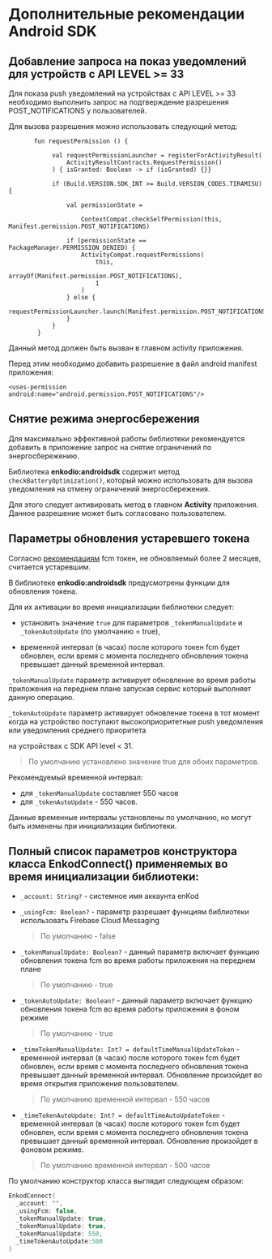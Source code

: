 ﻿# Дополнительные рекомендации Android SDK

## Добавление запроса на показ уведомлений для устройств с API LEVEL >= 33 

Для показа push уведомлений на устройствах с API LEVEL >= 33 необходимо выполнить запрос на подтверждение разрешения POST_NOTIFICATIONS у пользователей.

Для вызова разрешения можно использовать следующий метод:

```
       fun requestPermission () {

            val requestPermissionLauncher = registerForActivityResult(
                ActivityResultContracts.RequestPermission()
            ) { isGranted: Boolean -> if (isGranted) {}}

            if (Build.VERSION.SDK_INT >= Build.VERSION_CODES.TIRAMISU) {

                val permissionState =

                    ContextCompat.checkSelfPermission(this, Manifest.permission.POST_NOTIFICATIONS)

                if (permissionState == PackageManager.PERMISSION_DENIED) {
                    ActivityCompat.requestPermissions(
                        this,
                        arrayOf(Manifest.permission.POST_NOTIFICATIONS),
                        1
                    )
                } else {
                    requestPermissionLauncher.launch(Manifest.permission.POST_NOTIFICATIONS)
                }
            }
        }
```
Данный метод должен быть вызван в главном activity приложения. 

Перед этим необходимо добавить разрешение в файл android manifest приложения: 

```
<uses-permission android:name="android.permission.POST_NOTIFICATIONS"/>
```

## Снятие режима энергосбережения

Для максимально эффективной работы библиотеки рекомендуется добавить в приложение запрос на снятие ограничений по энергосбережению.

Библиотека **enkodio:androidsdk** содержит метод `checkBatteryOptimization()`, который можно использовать для вызова уведомления на отмену ограничений энергосбережения.

Для этого следует активировать метод в главном **Activity** приложения. Данное разрешение может быть согласовано пользователем.

## Параметры обновления устаревшего токена

Согласно [рекомендациям](https://firebase.google.com/docs/cloud-messaging/manage-tokens?hl=en) fcm токен, не обновляемый более 2 месяцев, считается устаревшим.

В библиотеке **enkodio:androidsdk** предусмотрены функции для обновления токена.

Для их активации во время инициализации библиотеки следует:

- установить значение `true` для параметров `_tokenManualUpdate` и `_tokenAutoUpdate` (по умолчанию = true), 

- временной интервал (в часах) после которого токен fcm будет обновлен, если время с момента последнего обновления токена превышает данный временной интервал.

`_tokenManualUpdate` параметр активирует обновление во время работы приложения на переднем плане запуская сервис который выполняет данную операцию.

`_tokenAutoUpdate` параметр активирует обновление токена в тот момент когда на устройство поступают высокоприоритетные push уведомления или уведомления среднего приоритета

на устройствах c SDK API level < 31.

> По умолчанию установлено значение true для обоих параметров.

Рекомендуемый временной интервал:

- для `_tokenManualUpdate` составляет 550 часов
- для `_tokenAutoUpdate` - 550 часов.

Данные временные интервалы установлены по умолчанию, но могут быть изменены при инициализации библиотеки.

## Полный список параметров конструктора класса EnkodConnect() применяемых во время инициализации библиотеки:

- `_account: String?` - системное имя аккаунта enKod

- `_usingFcm: Boolean?` - параметр разрешает функциям библиотеки использовать Firebase Cloud Messaging 

  > По умолчанию - false

- `_tokenManualUpdate: Boolean?` - данный параметр включает функцию обновления токена fcm во время работы приложения на переднем плане

  > По умолчанию - true

- `_tokenAutoUpdate: Boolean?` - данный параметр включает функцию обновления токена fcm во время работы приложения в фоном режиме

  > По умолчанию - true

- `_timeTokenManualUpdate: Int? = defaultTimeManualUpdateToken` - временной интервал (в часах) после которого токен fcm будет обновлен, если время с момента последнего обновления токена превышает данный временной интервал.
Обновление произойдет во время открытия приложения пользователем.

  > По умолчанию временной интервал - 550 часов

- `_timeTokenAutoUpdate: Int? = defaultTimeAutoUpdateToken` - временной интервал (в часах) после которого токен fcm будет обновлен, если время с момента последнего обновления токена превышает данный временной интервал.
Обновление произойдет в фоновом режиме.

  > По умолчанию временной интервал - 500 часов

По умолчанию конструктор класса выглядит следующем образом:

```kotlin
EnkodConnect(
  _account: "",
  _usingFcm: false,
  _tokenManualUpdate: true,
  _tokenManualUpdate: true,
  _tokenManualUpdate: 550,
  _timeTokenAutoUpdate:500
)
```
